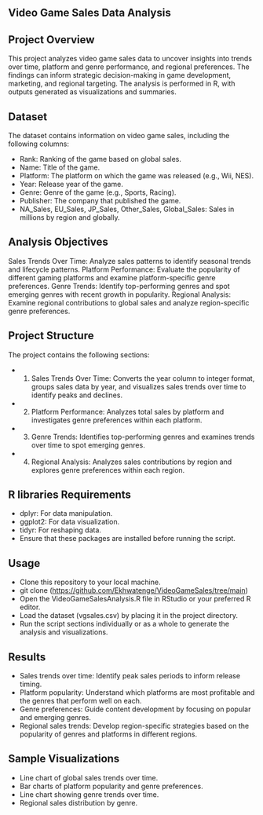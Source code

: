 ## Video Game Sales Data Analysis

## Project Overview
This project analyzes video game sales data to uncover insights into trends over time, platform and genre performance, and regional preferences. The findings can inform strategic decision-making in game development, marketing, and regional targeting. The analysis is performed in R, with outputs generated as visualizations and summaries.


## Dataset
The dataset contains information on video game sales, including the following columns:

- Rank: Ranking of the game based on global sales.
- Name: Title of the game.
- Platform: The platform on which the game was released (e.g., Wii, NES).
- Year: Release year of the game.
- Genre: Genre of the game (e.g., Sports, Racing).
- Publisher: The company that published the game.
- NA_Sales, EU_Sales, JP_Sales, Other_Sales, Global_Sales: Sales in millions by region and globally.

## Analysis Objectives
Sales Trends Over Time: Analyze sales patterns to identify seasonal trends and lifecycle patterns.
Platform Performance: Evaluate the popularity of different gaming platforms and examine platform-specific genre preferences.
Genre Trends: Identify top-performing genres and spot emerging genres with recent growth in popularity.
Regional Analysis: Examine regional contributions to global sales and analyze region-specific genre preferences.

## Project Structure
The project contains the following sections:

* 1. Sales Trends Over Time: Converts the year column to integer format, groups sales data by year, and visualizes sales trends over time to identify peaks and declines.
* 2. Platform Performance: Analyzes total sales by platform and investigates genre preferences within each platform.
* 3. Genre Trends: Identifies top-performing genres and examines trends over time to spot emerging genres.
* 4. Regional Analysis: Analyzes sales contributions by region and explores genre preferences within each region.

## R libraries Requirements

- dplyr: For data manipulation.
- ggplot2: For data visualization.
- tidyr: For reshaping data.
- Ensure that these packages are installed before running the script.

## Usage
+ Clone this repository to your local machine.
+ git clone (https://github.com/Ekhwatenge/VideoGameSales/tree/main)
+ Open the VideoGameSalesAnalysis.R file in RStudio or your preferred R editor.
+ Load the dataset (vgsales.csv) by placing it in the project directory.
+ Run the script sections individually or as a whole to generate the analysis and visualizations.

## Results
+ Sales trends over time: Identify peak sales periods to inform release timing.
+ Platform popularity: Understand which platforms are most profitable and the genres that perform well on each.
+ Genre preferences: Guide content development by focusing on popular and emerging genres.
+ Regional sales trends: Develop region-specific strategies based on the popularity of genres and platforms in different regions.

## Sample Visualizations
+ Line chart of global sales trends over time.
+ Bar charts of platform popularity and genre preferences.
+ Line chart showing genre trends over time.
+ Regional sales distribution by genre.
